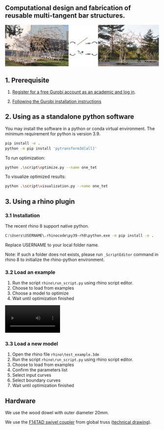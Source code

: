 ## Computational design and fabrication of reusable multi-tangent bar structures.
![image](https://github.com/KIKI007/Scaffold/blob/main/rhino/teaser.png)

## 1. Prerequisite

1. [Register for a free Gurobi account as an academic and log in](https://portal.gurobi.com/iam/register/).

2. [Following the Gurobi installation instructions](https://support.gurobi.com/hc/en-us/articles/14799677517585-Getting-Started-with-Gurobi-Optimizer)

## 2. Using as a standalone python software

You may install the software in a python or conda virtual environment.
The minimum requirement for python is version 3.9.

```bash
pip install -e .
python -m pip install 'pytransform3d[all]'
```

To run optimization:
```bash
python .\script\optimize.py --name one_tet
```

To visualize optimized results:
```bash
python .\script\visualization.py --name one_tet
```

## 3. Using a rhino plugin

### 3.1 Installation
The recent rhino 8 support native python.
```bash
C:\Users\USERNAME\.rhinocode\py39-rh8\python.exe -m pip install -e .
```
Replace USERNAME to your local folder name. 

Note: If such a folder does not exists, please run `_ScriptEditor` command in rhino 8 to initialize the rhino-python environment.

### 3.2 Load an example
1. Run the script `rhino\run_script.py` using rhino script editor.
2. Choose to load from examples
3. Choose a model to optimize
4. Wait until optimization finished
   
<video src="https://github.com/KIKI007/Scaffold/blob/main/rhino/load_from_examples.mp4" width=180></video>

### 3.3 Load a new model
1. Open the rhino file `rhino\test_example.3dm`
2. Run the script `rhino\run_script.py` using rhino script editor.
3. Choose to load from examples
4. Confirm the parameters list
5. Select input curves
6. Select boundary curves
7. Wait until optimization finished


## Hardware

We use the wood dowel with outer diameter 20mm.

We use the [F14TAD swivel coupler](https://shop.globaltruss.de/en/TRUSSING/Deco-truss/F14/Swivel-coupler-for-F14.html?listtype=search&searchparam=SWIVEL%20COUPLER) from global truss ([technical drawing](https://shop.globaltruss.de/out/media/F14TAD_TZ_Trussaufnehmer_doppelt.pdf)).

